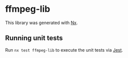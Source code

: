 # ffmpeg-lib

This library was generated with [Nx](https://nx.dev).

## Running unit tests

Run `nx test ffmpeg-lib` to execute the unit tests via [Jest](https://jestjs.io).

